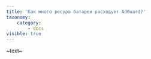 ```yaml
---
title: 'Как много ресура батареи расходует AdGuard?'
taxonomy:
    category:
        - docs
visible: true
---
```


~text~